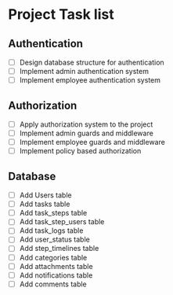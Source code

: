 # Project Task list

## Authentication
- [ ] Design database structure for authentication
- [ ] Implement admin authentication system
- [ ] Implement employee authentication system

## Authorization
- [ ] Apply authorization system to the project
- [ ] Implement admin guards and middleware
- [ ] Implement employee guards and middleware
- [ ] Implement policy based authorization

## Database
- [ ] Add Users table
- [ ] Add tasks table
- [ ] Add task_steps table
- [ ] Add task_step_users table
- [ ] Add task_logs table
- [ ] Add user_status table
- [ ] Add step_timelines table
- [ ] Add categories table
- [ ] Add attachments table
- [ ] Add notifications table
- [ ] Add comments table